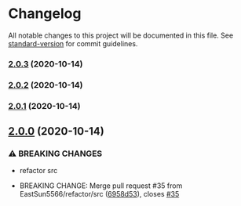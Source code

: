 # Changelog

All notable changes to this project will be documented in this file. See [standard-version](https://github.com/conventional-changelog/standard-version) for commit guidelines.

### [2.0.3](https://github.com/EastSun5566/get-some-cool-emojis/compare/v2.0.2...v2.0.3) (2020-10-14)

### [2.0.2](https://github.com/EastSun5566/get-some-cool-emojis/compare/v2.0.1...v2.0.2) (2020-10-14)

### [2.0.1](https://github.com/EastSun5566/get-some-cool-emojis/compare/v2.0.0...v2.0.1) (2020-10-14)

## [2.0.0](https://github.com/EastSun5566/get-some-cool-emojis/compare/v1.2.15...v2.0.0) (2020-10-14)


### ⚠ BREAKING CHANGES

* refactor src

* BREAKING CHANGE: Merge pull request #35 from EastSun5566/refactor/src ([6958d53](https://github.com/EastSun5566/get-some-cool-emojis/commit/6958d53813417bc5d833adc6069111e869802411)), closes [#35](https://github.com/EastSun5566/get-some-cool-emojis/issues/35)
